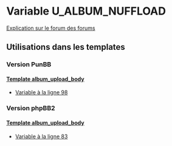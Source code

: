 # Variable U_ALBUM_NUFFLOAD
[Explication sur le forum des forums](http://forum.forumactif.com/t294113-listing-des-variables#U_ALBUM_NUFFLOAD)
## Utilisations dans les templates
### Version PunBB
#### [Template album_upload_body](punbb/album_upload_body.md)
* [Variable à la ligne 98](../punbb/album_upload_body.tpl#L98)
### Version phpBB2
#### [Template album_upload_body](subsilver/album_upload_body.md)
* [Variable à la ligne 83](../subsilver/album_upload_body.tpl#L83)